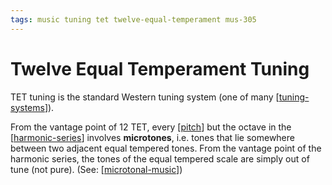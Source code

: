```yaml
---
tags: music tuning tet twelve-equal-temperament mus-305
---
```


# Twelve Equal Temperament Tuning

TET tuning is the standard Western tuning system (one of many [[tuning-systems]]).

From the vantage point of 12 TET, every [[pitch]] but the octave in the [[harmonic-series]] involves **microtones**, i.e. tones that lie somewhere between two adjacent equal tempered tones. From the vantage point of the harmonic series, the tones of the equal tempered scale are simply out of tune (not pure). (See: [[microtonal-music]])

[//begin]: # "Autogenerated link references for markdown compatibility"
[tuning-systems]: tuning-systems "Tuning Systems"
[pitch]: pitch "Pitch"
[harmonic-series]: harmonic-series "Harmonic Series"
[microtonal-music]: microtonal-music "Microtonal Music"
[//end]: # "Autogenerated link references"
